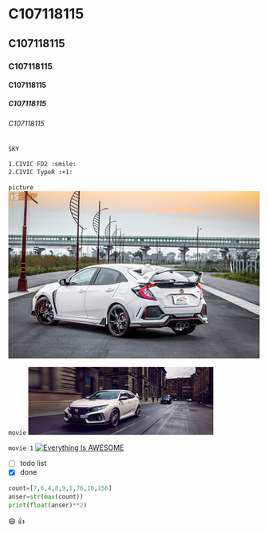 # C107118115
## C107118115
### C107118115
#### C107118115
##### C107118115
###### C107118115


`SKY`

```SKY
1.CIVIC FD2 :smile:
2.CIVIC TypeR :+1:

```

`picture`
![Honda](TypeR.jpg "Honda")

`movie`
[![Everything Is AWESOME](images.jpg)](https://www.youtube.com/watch?v=WbP7Q4LYv7A")

`movie 1`
[![Everything Is AWESOME](https://img.youtube.com/vi/MzlHvhkN1CU/0.jpg)](https://www.youtube.com/watch?v=MzlHvhkN1CU "Everything Is AWESOME")


- [ ] todo list
- [x] done

```python
count=[7,6,4,8,9,1,76,10,156]
anser=str(max(count))
print(float(anser)**2)
```

:smile:
:+1:
